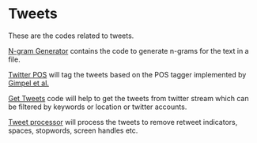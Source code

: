 # Tweets

These are the codes related to tweets.

[N-gram Generator](NgramGenerator.java) contains the code to generate n-grams for the text in a file.

[Twitter POS](TwitterPOS.java) will tag the tweets based on the POS tagger implemented by [Gimpel et al.](http://www.cs.cmu.edu/~ark/TweetNLP/gimpel+etal.acl11.pdf)

[Get Tweets](getTweets.py) code will help to get the tweets from twitter stream which can be filtered by keywords or location or twitter accounts.

[Tweet processor](tweetProcessor.py) will process the tweets to remove retweet indicators, spaces, stopwords, screen handles etc.